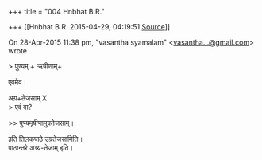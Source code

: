 +++
title = "004 Hnbhat B.R."

+++
[[Hnbhat B.R.	2015-04-29, 04:19:51 [Source](https://groups.google.com/g/samskrita/c/aBwxYY3GOCY)]]



  
On 28-Apr-2015 11:38 pm, "vasantha syamalam" \<[vasantha...@gmail.com]()\> wrote

\> पुण्यम् + ऋषीणाम्+

एवमेव।

अग्र+तेजसाम् X  
\> एवं वा?  
  

\>\> पुण्यमृषीणामुग्रतेजसाम्।

इति तिलकपाठे उग्रतेजसामिति।  
पाठान्तरे अग्र्य-तेजाम् इति।  

